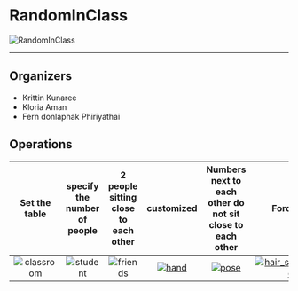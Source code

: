 # RandomInClass
![RandomInClass](https://www.flaticon.com/svg/static/icons/svg/3399/3399575.svg)

--------------------------------------------------------------------------------

## Organizers
* Krittin Kunaree
* Kloria Aman
* Fern donlaphak  Phiriyathai

## Operations
Set the table                                                                                                                 | specify the number of people                                                                                                     | 2 people sitting close to each other                                                                                                      | customized                                                                                                      | Numbers next to each other do not sit close to each other                                                                                                      | Force row                                                                                                                 | Force column                                                                                                                 | random grouping                                                                                                                 | Define a member                                                                                                                 | 2 languages
:----------------------------------------------------------------------------------------------------------------------------: | :-------------------------------------------------------------------------------------------------------------: | :-------------------------------------------------------------------------------------------------------: | :--------------------------------------------------------------------------------------------------------: | :-------------------------------------------------------------------------------------------------------: | :-------------------------------------------------------------------------------------------------------------: | :-------------------------------------------------------------------------------------------------------: | :--------------------------------------------------------------------------------------------------------: | :-------------------------------------------------------------------------------------------------------: | :---------------:
![classroom](https://user-images.githubusercontent.com/71317453/93663018-ca9fed00-fa8e-11ea-958b-f9fbd8912dbe.png) | ![student](https://user-images.githubusercontent.com/71317453/93663059-22d6ef00-fa8f-11ea-968e-fd97caf4acd5.png) | ![friends](https://user-images.githubusercontent.com/71317453/93663085-59146e80-fa8f-11ea-816b-19c2093eb99d.png) | [![hand](docs/images/mobile/hand_tracking_android_gpu_small.gif)](https://google.github.io/mediapipe/solutions/hands) | [![pose](docs/images/mobile/pose_tracking_android_gpu_small.gif)](https://google.github.io/mediapipe/solutions/pose) | [![hair_segmentation](docs/images/mobile/hair_segmentation_android_gpu_small.gif)](https://google.github.io/mediapipe/solutions/hair_segmentation)
